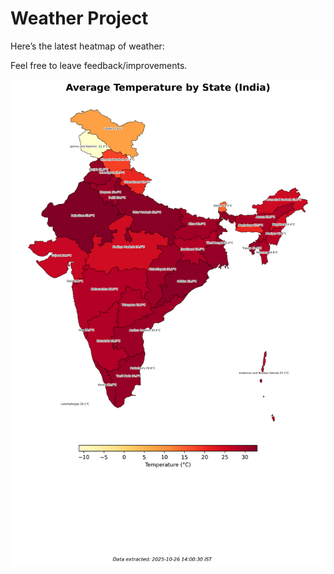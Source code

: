 # Weather Project

Here’s the latest heatmap of weather:

Feel free to leave feedback/improvements.

![India Heatmap](docs/assets/india_heatmap.png?v=FDDC28)
